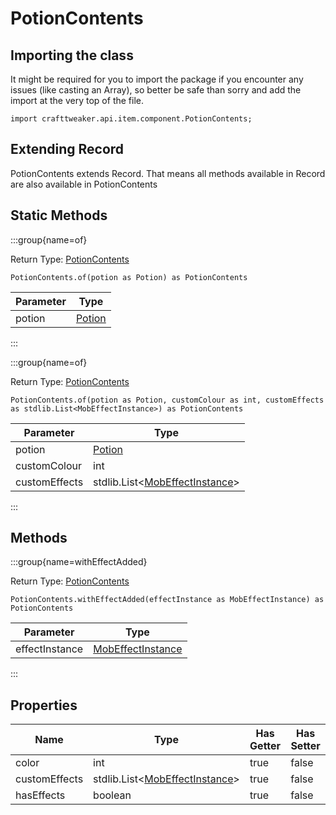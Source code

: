 # PotionContents

## Importing the class

It might be required for you to import the package if you encounter any issues (like casting an Array), so better be safe than sorry and add the import at the very top of the file.
```zenscript
import crafttweaker.api.item.component.PotionContents;
```


## Extending Record

PotionContents extends Record. That means all methods available in Record are also available in PotionContents

## Static Methods

:::group{name=of}

Return Type: [PotionContents](/vanilla/api/item/component/PotionContents)

```zenscript
PotionContents.of(potion as Potion) as PotionContents
```

| Parameter |                    Type                    |
|-----------|--------------------------------------------|
| potion    | [Potion](/vanilla/api/item/alchemy/Potion) |


:::

:::group{name=of}

Return Type: [PotionContents](/vanilla/api/item/component/PotionContents)

```zenscript
PotionContents.of(potion as Potion, customColour as int, customEffects as stdlib.List<MobEffectInstance>) as PotionContents
```

|   Parameter   |                                         Type                                         |
|---------------|--------------------------------------------------------------------------------------|
| potion        | [Potion](/vanilla/api/item/alchemy/Potion)                                           |
| customColour  | int                                                                                  |
| customEffects | stdlib.List&lt;[MobEffectInstance](/vanilla/api/entity/effect/MobEffectInstance)&gt; |


:::

## Methods

:::group{name=withEffectAdded}

Return Type: [PotionContents](/vanilla/api/item/component/PotionContents)

```zenscript
PotionContents.withEffectAdded(effectInstance as MobEffectInstance) as PotionContents
```

|   Parameter    |                               Type                                |
|----------------|-------------------------------------------------------------------|
| effectInstance | [MobEffectInstance](/vanilla/api/entity/effect/MobEffectInstance) |


:::


## Properties

|     Name      |                                         Type                                         | Has Getter | Has Setter |
|---------------|--------------------------------------------------------------------------------------|------------|------------|
| color         | int                                                                                  | true       | false      |
| customEffects | stdlib.List&lt;[MobEffectInstance](/vanilla/api/entity/effect/MobEffectInstance)&gt; | true       | false      |
| hasEffects    | boolean                                                                              | true       | false      |

